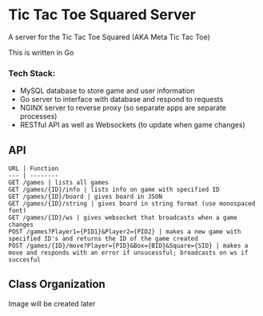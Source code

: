 # Tic Tac Toe Squared Server

A server for the Tic Tac Toe Squared (AKA Meta Tic Tac Toe)

This is written in Go

### Tech Stack:
 *  MySQL database to store game and user information
 *  Go server to interface with database and respond to requests
 *  NGINX server to reverse proxy (so separate apps are separate processes)
 *  RESTful API as well as Websockets (to update when game changes)

## API
    URL | Function
    --- | --------
    GET /games | lists all games
    GET /games/{ID}/info | lists info on game with specified ID
    GET /games/{ID}/board | gives board in JSON
    GET /games/{ID}/string | gives board in string format (use monospaced font)
    GET /games/{ID}/ws | gives websocket that broadcasts when a game changes
    POST /games?Player1={PID1}&Player2={PID2} | makes a new game with specified ID's and returns the ID of the game created
    POST /games/{ID}/move?Player={PID}&Box={BID}&Square={SID} | makes a move and responds with an error if unsucessful; broadcasts on ws if succesful 

## Class Organization
 Image will be created later

